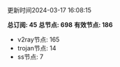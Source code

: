 更新时间2024-03-17 16:08:15

**总订阅: 45**
**总节点: 698**
**有效节点: 186**
- v2ray节点: 165
- trojan节点: 14
- ss节点: 7
